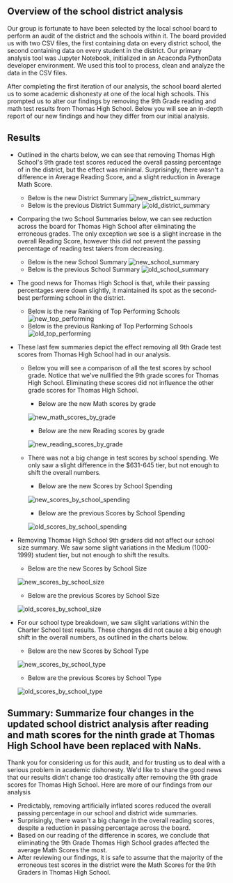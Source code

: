 ## Overview of the school district analysis

Our group is fortunate to have been selected by the local school board to perform an audit of the district and the schools within it. The board provided us with two CSV files, the first containing data on every district school, the second containing data on every student in the district. Our primary analysis tool was Jupyter Notebook, initialized in an Acaconda PythonData developer environment. We used this tool to process, clean and analyze the data in the CSV files. 

After completing the first iteration of our analysis, the school board alerted us to some academic dishonesty at one of the local high schools. This prompted us to alter our findings by removing the 9th Grade reading and math test results from Thomas High School. Below you will see an in-depth report of our new findings and how they differ from our initial analysis.

## Results

- Outlined in the charts below, we can see that removing Thomas High School's 9th grade test scores reduced the overall passing percentage of in the district, but the effect was minimal. Surprisingly, there wasn't a difference in Average Reading Score, and a slight reduction in Average Math Score.
  - Below is the new District Summary
![new_district_summary](https://github.com/rivas-j/School_District_Analysis/blob/d5c769384fe0f5a82a989f4624969d2dc8d54e9d/Resources/new_district_summary.png)  
  - Below is the previous District Summary
![old_district_summary](https://github.com/rivas-j/School_District_Analysis/blob/d5c769384fe0f5a82a989f4624969d2dc8d54e9d/Resources/old_district_summary.png)


- Comparing the two School Summaries below, we can see reduction across the board for Thomas High School after eliminating the erroneous grades. The only exception we see is a slight increase in the overall Reading Score, however this did not prevent the passing percentage of reading test takers from decreasing.
  - Below is the new School Summary
![new_school_summary](https://github.com/rivas-j/School_District_Analysis/blob/d5c769384fe0f5a82a989f4624969d2dc8d54e9d/Resources/new_school_summary.png)
  - Below is the previous School Summary
![old_school_summary](https://github.com/rivas-j/School_District_Analysis/blob/d5c769384fe0f5a82a989f4624969d2dc8d54e9d/Resources/old_school_summary.png)
- The good news for Thomas High School is that, while their passing percentages were down slightly, it maintained its spot as the second-best performing school in the district.
  - Below is the new Ranking of Top Performing Schools
![new_top_performing](https://github.com/rivas-j/School_District_Analysis/blob/d5c769384fe0f5a82a989f4624969d2dc8d54e9d/Resources/new_top_performing.png)
  - Below is the previous Ranking of Top Performing Schools
![old_top_performing](https://github.com/rivas-j/School_District_Analysis/blob/d5c769384fe0f5a82a989f4624969d2dc8d54e9d/Resources/old_top_performing.png)

- These last few summaries depict the effect removing all 9th Grade test scores from Thomas High School had in our analysis.

  - Below you will see a comparison of all the test scores by school grade. Notice that we've nullified the 9th grade scores for Thomas High School. Eliminating these scores did not influence the other grade scores for Thomas High School.
    - Below are the new Math scores by grade
    
    ![new_math_scores_by_grade](https://github.com/rivas-j/School_District_Analysis/blob/d5c769384fe0f5a82a989f4624969d2dc8d54e9d/Resources/new_math_scores_by_grade.png)
    - Below are the new Reading scores by grade

    ![new_reading_scores_by_grade](https://github.com/rivas-j/School_District_Analysis/blob/d5c769384fe0f5a82a989f4624969d2dc8d54e9d/Resources/new_reading_scores_by_grade.png)
  
  - There was not a big change in test scores by school spending. We only saw a slight difference in the $631-645 tier, but not enough to shift the overall numbers. 
    - Below are the new Scores by School Spending
    
    ![new_scores_by_school_spending](https://github.com/rivas-j/School_District_Analysis/blob/d5c769384fe0f5a82a989f4624969d2dc8d54e9d/Resources/new_scores_by_school_spending.png)
    - Below are the previous Scores by School Spending
    
    ![old_scores_by_school_spending](https://github.com/rivas-j/School_District_Analysis/blob/d5c769384fe0f5a82a989f4624969d2dc8d54e9d/Resources/old_scores_by_school_spending.png)

- Removing Thomas High School 9th graders did not affect our school size summary. We saw some slight variations in the Medium (1000-1999) student tier, but not enough to shift the results.
    - Below are the new Scores by School Size  
    
    ![new_scores_by_school_size](https://github.com/rivas-j/School_District_Analysis/blob/d5c769384fe0f5a82a989f4624969d2dc8d54e9d/Resources/new_scores_by_school_size.png)
    - Below are the previous Scores by School Size
    
    ![old_scores_by_school_size](https://github.com/rivas-j/School_District_Analysis/blob/d5c769384fe0f5a82a989f4624969d2dc8d54e9d/Resources/old_scores_by_school_size.png)

- For our school type breakdown, we saw slight variations within the Charter School test results. These changes did not cause a big enough shift in the overall numbers, as outlined in the charts below.
    - Below are the new Scores by School Type
    
    ![new_scores_by_school_type](https://github.com/rivas-j/School_District_Analysis/blob/d5c769384fe0f5a82a989f4624969d2dc8d54e9d/Resources/new_scores_by_school_type.png)
    - Below are the previous Scores by School Type
    
    ![old_scores_by_school_type](https://github.com/rivas-j/School_District_Analysis/blob/d5c769384fe0f5a82a989f4624969d2dc8d54e9d/Resources/old_scores_by_school_type.png)
    
## Summary: Summarize four changes in the updated school district analysis after reading and math scores for the ninth grade at Thomas High School have been replaced with NaNs.

Thank you for considering us for this audit, and for trusting us to deal with a serious problem in academic dishonesty. We'd like to share the good news that our results didn't change too drastically after removing the 9th grade scores for Thomas High School. Here are more of our findings from our analysis

- Predictably, removing artificially inflated scores reduced the overall passing percentage in our school and district wide summaries.
- Surprisingly, there wasn't a big change in the overall reading scores, despite a reduction in passing percentage across the board.
- Based on our reading of the difference in scores, we conclude that eliminating the 9th Grade Thomas High School grades affected the average Math Scores the most.
- After reviewing our findings, it is safe to assume that the majority of the erroneous test scores in the district were the Math Scores for the 9th Graders in Thomas High School.
